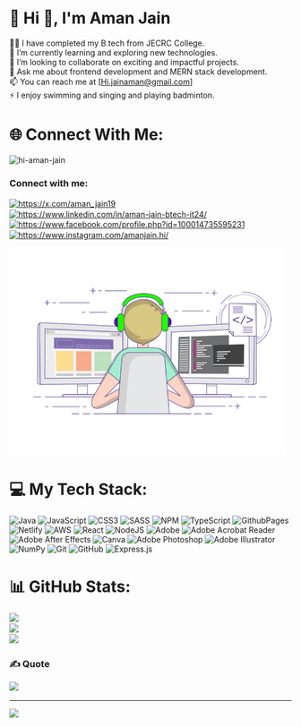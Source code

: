 # 💫 Hi 👋, I'm Aman Jain

👨‍💻 I have completed my B.tech from JECRC College.<br>🌱 I’m currently learning and exploring new technologies.<br>👯 I’m looking to collaborate on exciting and impactful projects.<br>💬 Ask me about frontend development and MERN stack development.<br>📫 You can reach me at [Hi.jainaman@gmail.com] <br>⚡ I enjoy swimming and singing and playing badminton.

# 🌐 Connect With Me:

<p align="left"> <img src="https://komarev.com/ghpvc/?username=hi-aman-jain&label=Profile%20views&color=0e75b6&style=flat" alt="hi-aman-jain" /> </p>

<h3 align="left">Connect with me:</h3>
<p align="left">
<a href="https://twitter.com/https://x.com/aman_jain19" target="blank"><img align="center" src="https://raw.githubusercontent.com/rahuldkjain/github-profile-readme-generator/master/src/images/icons/Social/twitter.svg" alt="https://x.com/aman_jain19" height="30" width="40" /></a>
<a href="https://linkedin.com/in/https://www.linkedin.com/in/aman-jain-btech-it24/" target="blank"><img align="center" src="https://raw.githubusercontent.com/rahuldkjain/github-profile-readme-generator/master/src/images/icons/Social/linked-in-alt.svg" alt="https://www.linkedin.com/in/aman-jain-btech-it24/" height="30" width="40" /></a>
<a href="https://fb.com/https://www.facebook.com/profile.php?id=100014735595231" target="blank"><img align="center" src="https://raw.githubusercontent.com/rahuldkjain/github-profile-readme-generator/master/src/images/icons/Social/facebook.svg" alt="https://www.facebook.com/profile.php?id=100014735595231" height="30" width="40" /></a>
<a href="https://instagram.com/https://www.instagram.com/amanjain.hi/" target="blank"><img align="center" src="https://raw.githubusercontent.com/rahuldkjain/github-profile-readme-generator/master/src/images/icons/Social/instagram.svg" alt="https://www.instagram.com/amanjain.hi/" height="30" width="40" /></a>
</p>

<img height="370px" src="https://raw.githubusercontent.com/devSouvik/devSouvik/master/gif3.gif"/>

# 💻 My Tech Stack:
![Java](https://img.shields.io/badge/java-%23ED8B00.svg?style=for-the-badge&logo=openjdk&logoColor=white) ![JavaScript](https://img.shields.io/badge/javascript-%23323330.svg?style=for-the-badge&logo=javascript&logoColor=%23F7DF1E) ![CSS3](https://img.shields.io/badge/css3-%231572B6.svg?style=for-the-badge&logo=css3&logoColor=white) ![SASS](https://img.shields.io/badge/SASS-hotpink.svg?style=for-the-badge&logo=SASS&logoColor=white) ![NPM](https://img.shields.io/badge/NPM-%23CB3837.svg?style=for-the-badge&logo=npm&logoColor=white) ![TypeScript](https://img.shields.io/badge/typescript-%23007ACC.svg?style=for-the-badge&logo=typescript&logoColor=white) ![GithubPages](https://img.shields.io/badge/github%20pages-121013?style=for-the-badge&logo=github&logoColor=white) ![Netlify](https://img.shields.io/badge/netlify-%23000000.svg?style=for-the-badge&logo=netlify&logoColor=#00C7B7) ![AWS](https://img.shields.io/badge/AWS-%23FF9900.svg?style=for-the-badge&logo=amazon-aws&logoColor=white) ![React](https://img.shields.io/badge/react-%2320232a.svg?style=for-the-badge&logo=react&logoColor=%2361DAFB) ![NodeJS](https://img.shields.io/badge/node.js-6DA55F?style=for-the-badge&logo=node.js&logoColor=white) ![Adobe](https://img.shields.io/badge/adobe-%23FF0000.svg?style=for-the-badge&logo=adobe&logoColor=white) ![Adobe Acrobat Reader](https://img.shields.io/badge/Adobe%20Acrobat%20Reader-EC1C24.svg?style=for-the-badge&logo=Adobe%20Acrobat%20Reader&logoColor=white) ![Adobe After Effects](https://img.shields.io/badge/Adobe%20After%20Effects-9999FF.svg?style=for-the-badge&logo=Adobe%20After%20Effects&logoColor=white) ![Canva](https://img.shields.io/badge/Canva-%2300C4CC.svg?style=for-the-badge&logo=Canva&logoColor=white) ![Adobe Photoshop](https://img.shields.io/badge/adobe%20photoshop-%2331A8FF.svg?style=for-the-badge&logo=adobe%20photoshop&logoColor=white) ![Adobe Illustrator](https://img.shields.io/badge/adobe%20illustrator-%23FF9A00.svg?style=for-the-badge&logo=adobe%20illustrator&logoColor=white) ![NumPy](https://img.shields.io/badge/numpy-%23013243.svg?style=for-the-badge&logo=numpy&logoColor=white) ![Git](https://img.shields.io/badge/git-%23F05033.svg?style=for-the-badge&logo=git&logoColor=white) ![GitHub](https://img.shields.io/badge/github-%23121011.svg?style=for-the-badge&logo=github&logoColor=white) ![Express.js](https://img.shields.io/badge/express.js-%23404d59.svg?style=for-the-badge&logo=express&logoColor=%2361DAFB)
# 📊 GitHub Stats:
![](https://github-readme-stats.vercel.app/api?username=Hi-Aman-Jain&theme=vue-dark&hide_border=false&include_all_commits=true&count_private=true)<br/>
![](https://github-readme-streak-stats.herokuapp.com/?user=Hi-Aman-Jain&theme=vue-dark&hide_border=false)<br/>
![](https://github-readme-stats.vercel.app/api/top-langs/?username=Hi-Aman-Jain&theme=vue-dark&hide_border=false&include_all_commits=true&count_private=true&layout=compact)

### ✍️ Quote
![](https://quotes-github-readme.vercel.app/api?type=horizontal&theme=tokyonight)

---
![](https://visitcount.itsvg.in/api?id=Hi-Aman-Jain&icon=2&color=0)
